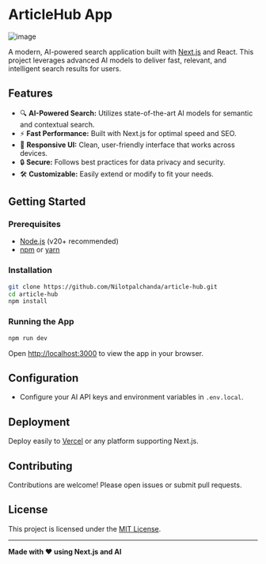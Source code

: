 # ArticleHub App
![image](https://github.com/user-attachments/assets/d20e7695-c14e-4f24-83fa-5bc9dfc99aba)

A modern, AI-powered search application built with [Next.js](https://nextjs.org/) and React. This project leverages advanced AI models to deliver fast, relevant, and intelligent search results for users.

## Features

- 🔍 **AI-Powered Search:** Utilizes state-of-the-art AI models for semantic and contextual search.
- ⚡ **Fast Performance:** Built with Next.js for optimal speed and SEO.
- 🎨 **Responsive UI:** Clean, user-friendly interface that works across devices.
- 🔒 **Secure:** Follows best practices for data privacy and security.
- 🛠️ **Customizable:** Easily extend or modify to fit your needs.

## Getting Started

### Prerequisites

- [Node.js](https://nodejs.org/) (v20+ recommended)
- [npm](https://www.npmjs.com/) or [yarn](https://yarnpkg.com/)

### Installation

```bash
git clone https://github.com/Nilotpalchanda/article-hub.git
cd article-hub
npm install
```

### Running the App

```bash
npm run dev
```

Open [http://localhost:3000](http://localhost:3000) to view the app in your browser.

## Configuration

- Configure your AI API keys and environment variables in `.env.local`.

## Deployment

Deploy easily to [Vercel](https://vercel.com/) or any platform supporting Next.js.

## Contributing

Contributions are welcome! Please open issues or submit pull requests.

## License

This project is licensed under the [MIT License](LICENSE).

---

**Made with ❤️ using Next.js and AI**
